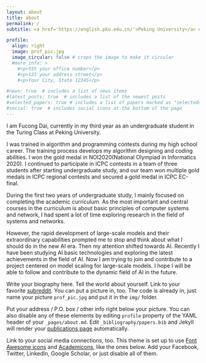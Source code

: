 ```yaml
---
layout: about
title: about
permalink: /
subtitle: <a href='https://english.pku.edu.cn/'>Peking University</a> #. Address. Contacts. Moto. Etc.

profile:
  align: right
  image: prof_pic.jpg
  image_circular: false # crops the image to make it circular
  #more_info: >
    #<p>555 your office number</p>
    #<p>123 your address street</p>
    #<p>Your City, State 12345</p>

#news: true  # includes a list of news items
#latest_posts: true  # includes a list of the newest posts
#selected_papers: true # includes a list of papers marked as "selected={true}"
#social: true  # includes social icons at the bottom of the page
---
```


I am Fucong Dai, currently in my third year as an undergraduate student in the Turing Class at Peking University.

I was trained in algorithm and programming contests during my high school career. The training process develops my algorithm designing and coding abilities. I won the gold medal in NOI2020(National Olympiad in Informatics 2020). I continued to participate in ICPC contests in a team of three students after starting undergraduate study, and our team won multiple gold medals in ICPC regional contests and secured a gold medal in ICPC EC-final.

During the first two years of undergraduate study, I mainly focused on completing the academic curriculum. As the most important and central courses in the curriculum is about basic principles of computer systems and network, I had spent a lot of time exploring research in the field of systems and networks.

However, the rapid development of large-scale models and their extraordinary capabilities prompted me to stop and think about what I should do in the new AI era. Then my attention shifted towards AI. Recently I have been studying AI basic technologies and exploring the latest achievements in the field of AI. Now I am trying to join and contribute to a project centered on model scaling for large-scale models. I hope I will be able to follow and contribute to the dynamic field of AI in the future.

Write your biography here. Tell the world about yourself. Link to your favorite [subreddit](http://reddit.com). You can put a picture in, too. The code is already in, just name your picture `prof_pic.jpg` and put it in the `img/` folder.

Put your address / P.O. box / other info right below your picture. You can also disable any of these elements by editing `profile` property of the YAML header of your `_pages/about.md`. Edit `_bibliography/papers.bib` and Jekyll will render your [publications page](/al-folio/publications/) automatically.

Link to your social media connections, too. This theme is set up to use [Font Awesome icons](https://fontawesome.com/) and [Academicons](https://jpswalsh.github.io/academicons/), like the ones below. Add your Facebook, Twitter, LinkedIn, Google Scholar, or just disable all of them.